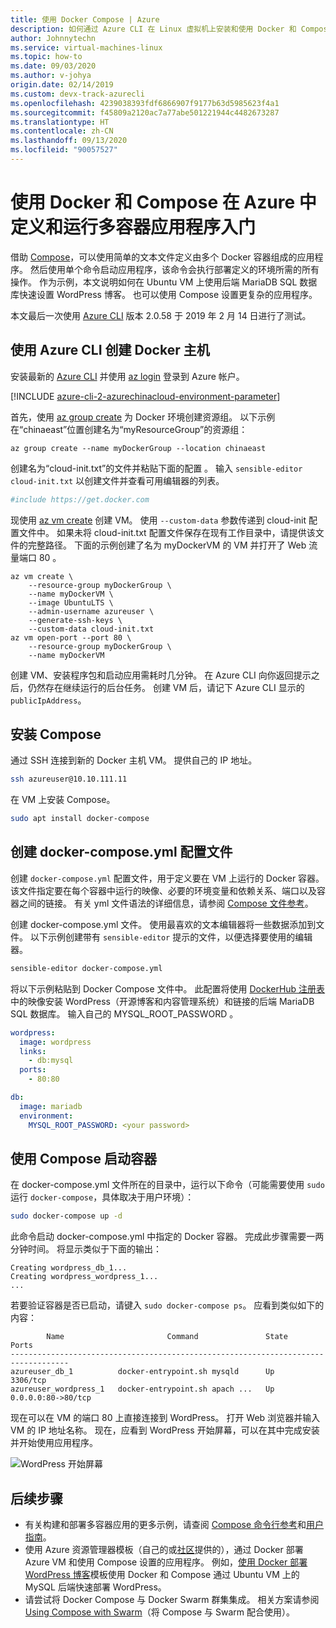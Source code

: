 ```yaml
---
title: 使用 Docker Compose | Azure
description: 如何通过 Azure CLI 在 Linux 虚拟机上安装和使用 Docker 和 Compose。
author: Johnnytechn
ms.service: virtual-machines-linux
ms.topic: how-to
ms.date: 09/03/2020
ms.author: v-johya
origin.date: 02/14/2019
ms.custom: devx-track-azurecli
ms.openlocfilehash: 4239038393fdf6866907f9177b63d5985623f4a1
ms.sourcegitcommit: f45809a2120ac7a77abe501221944c4482673287
ms.translationtype: HT
ms.contentlocale: zh-CN
ms.lasthandoff: 09/13/2020
ms.locfileid: "90057527"
---
```

# <a name="get-started-with-docker-and-compose-to-define-and-run-a-multi-container-application-in-azure"></a>使用 Docker 和 Compose 在 Azure 中定义和运行多容器应用程序入门
借助 [Compose](https://github.com/docker/compose)，可以使用简单的文本文件定义由多个 Docker 容器组成的应用程序。 然后使用单个命令启动应用程序，该命令会执行部署定义的环境所需的所有操作。 作为示例，本文说明如何在 Ubuntu VM 上使用后端 MariaDB SQL 数据库快速设置 WordPress 博客。 也可以使用 Compose 设置更复杂的应用程序。

本文最后一次使用 [Azure CLI](https://docs.azure.cn/cli/install-azure-cli?view=azure-cli-latest) 版本 2.0.58 于 2019 年 2 月 14 日进行了测试。

<!--Not Available on [Azure local Shell](https://shell.azure.com/bash)-->

## <a name="create-docker-host-with-azure-cli"></a>使用 Azure CLI 创建 Docker 主机
安装最新的 [Azure CLI](https://docs.azure.cn/cli/install-az-cli2?view=azure-cli-latest) 并使用 [az login](https://docs.azure.cn/cli/reference-index?view=azure-cli-latest#az-login) 登录到 Azure 帐户。

[!INCLUDE [azure-cli-2-azurechinacloud-environment-parameter](../../../includes/azure-cli-2-azurechinacloud-environment-parameter.md)]

首先，使用 [az group create](https://docs.azure.cn/cli/group?view=azure-cli-latest#az-group-create) 为 Docker 环境创建资源组。 以下示例在“chinaeast”位置创建名为“myResourceGroup”的资源组：

```azurecli
az group create --name myDockerGroup --location chinaeast
```

创建名为“cloud-init.txt”的文件并粘贴下面的配置  。 输入 `sensible-editor cloud-init.txt` 以创建文件并查看可用编辑器的列表。 

```yaml
#include https://get.docker.com
```

现使用 [az vm create](https://docs.azure.cn/cli/vm?view=azure-cli-latest#az-vm-create) 创建 VM。 使用 `--custom-data` 参数传递到 cloud-init 配置文件中。 如果未将 cloud-init.txt  配置文件保存在现有工作目录中，请提供该文件的完整路径。 下面的示例创建了名为 myDockerVM 的 VM 并打开了 Web 流量端口 80  。

```azurecli
az vm create \
    --resource-group myDockerGroup \
    --name myDockerVM \
    --image UbuntuLTS \
    --admin-username azureuser \
    --generate-ssh-keys \
    --custom-data cloud-init.txt
az vm open-port --port 80 \
    --resource-group myDockerGroup \
    --name myDockerVM
```

创建 VM、安装程序包和启动应用需耗时几分钟。 在 Azure CLI 向你返回提示之后，仍然存在继续运行的后台任务。 创建 VM 后，请记下 Azure CLI 显示的 `publicIpAddress`。 

                 

## <a name="install-compose"></a>安装 Compose


通过 SSH 连接到新的 Docker 主机 VM。 提供自己的 IP 地址。

```bash
ssh azureuser@10.10.111.11
```

在 VM 上安装 Compose。

```bash
sudo apt install docker-compose
```


## <a name="create-a-docker-composeyml-configuration-file"></a>创建 docker-compose.yml 配置文件
创建 `docker-compose.yml` 配置文件，用于定义要在 VM 上运行的 Docker 容器。 该文件指定要在每个容器中运行的映像、必要的环境变量和依赖关系、端口以及容器之间的链接。 有关 yml 文件语法的详细信息，请参阅 [Compose 文件参考](https://docs.docker.com/compose/compose-file/)。

创建 docker-compose.yml  文件。 使用最喜欢的文本编辑器将一些数据添加到文件。 以下示例创建带有 `sensible-editor` 提示的文件，以便选择要使用的编辑器。

```bash
sensible-editor docker-compose.yml
```

将以下示例粘贴到 Docker Compose 文件中。 此配置将使用 [DockerHub 注册表](https://registry.hub.docker.com/_/wordpress/)中的映像安装 WordPress（开源博客和内容管理系统）和链接的后端 MariaDB SQL 数据库。 输入自己的 MYSQL_ROOT_PASSWORD  。

```yml
wordpress:
  image: wordpress
  links:
    - db:mysql
  ports:
    - 80:80

db:
  image: mariadb
  environment:
    MYSQL_ROOT_PASSWORD: <your password>
```

## <a name="start-the-containers-with-compose"></a>使用 Compose 启动容器
在 docker-compose.yml 文件所在的目录中，运行以下命令（可能需要使用 `sudo` 运行 `docker-compose`，具体取决于用户环境）：

```bash
sudo docker-compose up -d
```

此命令启动 docker-compose.yml 中指定的 Docker 容器。  完成此步骤需要一两分钟时间。 将显示类似于下面的输出：

```
Creating wordpress_db_1...
Creating wordpress_wordpress_1...
...
```


若要验证容器是否已启动，请键入 `sudo docker-compose ps`。 应看到类似如下的内容：

```
        Name                       Command               State         Ports
-----------------------------------------------------------------------------------
azureuser_db_1          docker-entrypoint.sh mysqld      Up      3306/tcp
azureuser_wordpress_1   docker-entrypoint.sh apach ...   Up      0.0.0.0:80->80/tcp
```

现在可以在 VM 的端口 80 上直接连接到 WordPress。 打开 Web 浏览器并输入 VM 的 IP 地址名称。 现在，应看到 WordPress 开始屏幕，可以在其中完成安装并开始使用应用程序。

![WordPress 开始屏幕](./media/docker-compose-quickstart/wordpressstart.png)

## <a name="next-steps"></a>后续步骤
* 有关构建和部署多容器应用的更多示例，请查阅 [Compose 命令行参考](https://docs.docker.com/compose/reference/)和[用户指南](https://docs.docker.com/compose/)。
* 使用 Azure 资源管理器模板（自己的或[社区](https://github.com/Azure/azure-quickstart-templates/)提供的），通过 Docker 部署 Azure VM 和使用 Compose 设置的应用程序。 例如，[使用 Docker 部署 WordPress 博客](https://github.com/Azure/azure-quickstart-templates/tree/master/docker-wordpress-mysql)模板使用 Docker 和 Compose 通过 Ubuntu VM 上的 MySQL 后端快速部署 WordPress。
* 请尝试将 Docker Compose 与 Docker Swarm 群集集成。 相关方案请参阅 [Using Compose with Swarm](https://docs.docker.com/compose/swarm/)（将 Compose 与 Swarm 配合使用）。

<!--Update_Description: update meta properties -->
